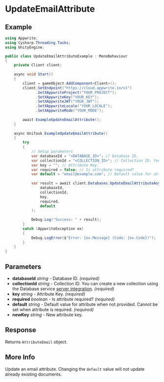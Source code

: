 # UpdateEmailAttribute

## Example

```csharp
using Appwrite;
using Cysharp.Threading.Tasks;
using UnityEngine;

public class UpdateEmailAttributeExample : MonoBehaviour
{
    private Client client;
    
    async void Start()
    {
        client = gameObject.AddComponent<Client>();
        client.SetEndpoint("https://cloud.appwrite.io/v1")
              .SetXAppwriteProject("YOUR_PROJECT");
              .SetXAppwriteKey("YOUR_KEY");
              .SetXAppwriteJWT("YOUR_JWT");
              .SetXAppwriteLocale("YOUR_LOCALE");
              .SetXAppwriteMode("YOUR_MODE");
        
        await ExampleUpdateEmailAttribute();
    }
    
    async UniTask ExampleUpdateEmailAttribute()
    {
        try
        {
            // Setup parameters
            var databaseId = "<DATABASE_ID>"; // Database ID.
            var collectionId = "<COLLECTION_ID>"; // Collection ID. You can create a new collection using the Database service [server integration](https://appwrite.io/docs/server/databases#databasesCreateCollection).
            var key = ""; // Attribute Key.
            var required = false; // Is attribute required?
            var default = "email@example.com"; // Default value for attribute when not provided. Cannot be set when attribute is required.
            
            var result = await client.Databases.UpdateEmailAttributeAsync(
                databaseId,
                collectionId,
                key,
                required,
                default
            );
            
            Debug.Log("Success: " + result);
        }
        catch (AppwriteException ex)
        {
            Debug.LogError($"Error: {ex.Message} (Code: {ex.Code})");
        }
    }
}
```

## Parameters

- **databaseId** *string* - Database ID. *(required)*
- **collectionId** *string* - Collection ID. You can create a new collection using the Database service [server integration](https://appwrite.io/docs/server/databases#databasesCreateCollection). *(required)*
- **key** *string* - Attribute Key. *(required)*
- **required** *boolean* - Is attribute required? *(required)*
- **default** *string* - Default value for attribute when not provided. Cannot be set when attribute is required. *(required)*
- **newKey** *string* - New attribute key.

## Response

Returns `AttributeEmail` object.
## More Info

Update an email attribute. Changing the `default` value will not update already existing documents.

